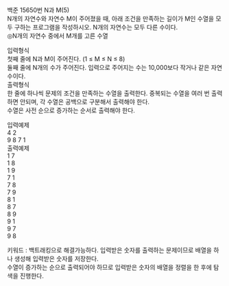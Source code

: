 백준 15650번 N과 M(5)  
N개의 자연수와 자연수 M이 주어졌을 때, 아래 조건을 만족하는 길이가 M인 수열을 모두 구하는 프로그램을 작성하시오. N개의 자연수는 모두 다른 수이다.  
◎N개의 자연수 중에서 M개를 고른 수열  

입력형식  
첫째 줄에 N과 M이 주어진다. (1 ≤ M ≤ N ≤ 8)  
둘째 줄에 N개의 수가 주어진다. 입력으로 주어지는 수는 10,000보다 작거나 같은 자연수이다.  
출력형식  
한 줄에 하나씩 문제의 조건을 만족하는 수열을 출력한다. 중복되는 수열을 여러 번 출력하면 안되며, 각 수열은 공백으로 구분해서 출력해야 한다.  
수열은 사전 순으로 증가하는 순서로 출력해야 한다.  

입력예제  
4 2  
9 8 7 1  
출력예제  
1 7  
1 8  
1 9  
7 1  
7 8  
7 9  
8 1  
8 7  
8 9  
9 1  
9 7  
9 8  

키워드 : 백트래킹으로 해결가능하다. 입력받은 숫자를 출력하는 문제이므로 배열을 하나 생성해 입력받은 숫자를 저장한다.  
수열이 증가하는 순으로 출력되어야 하므로 입력받은 숫자의 배열을 정렬을 한 후에 탐색을 진행한다.  
